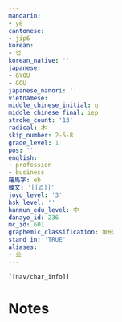```yaml
---
mandarin:
- yè
cantonese:
- jip6
korean:
- 업
korean_native: ''
japanese:
- GYOU
- GOU
japanese_nanori: ''
vietnamese:
middle_chinese_initial: ŋ
middle_chinese_final: iɐp
stroke_count: '13'
radical: 木
skip_number: 2-5-8
grade_level: 1
pos: ''
english:
- profession
- business
羅馬字: eb
韓文: '[[업]]'
joyo_level: '3'
hsk_level: ''
hanmun_edu_level: 中
danayo_id: 236
mc_id: 601
graphemic_classification: 象形
stand_in: 'TRUE'
aliases:
- 业
---
```

```meta-bind-embed
[[nav/char_info]]
```

# Notes
